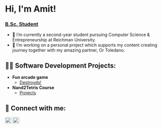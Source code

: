 <h1>Hi, I'm Amit! </h1> <h3> <a href="https://www.linkedin.com/in/amit-kaminsky/">B.Sc. Student</a> </h3>

- 🌱 I’m currently a second-year student pursuing Computer Science & Entrepreneurship at Reichman University.
- 🔭 I’m working on a personal project which supports my content creating journey together with my amazing partner, Or Toledano.  

<h2>👨‍💻 Software Development Projects:</h2>

- <b>Fun arcade game</b>
  - [Destroyds!](https://github.com/AmitKaminsky/Asteroyds-Game)
- <b>Nand2Tetris Course</b>
  - [Projects](https://github.com/AmitKaminsky/nand2tetris)

<h2> 🤳 Connect with me:</h2>

[<img align="left" alt="JoshMadakor | LinkedIn" width="22px" src="https://cdn.jsdelivr.net/npm/simple-icons@v3/icons/linkedin.svg" />][linkedin]
[<img align="left" alt="JoshMadakor | Instagram" width="22px" src="https://cdn.jsdelivr.net/npm/simple-icons@v3/icons/instagram.svg" />][instagram]

[instagram]: https://www.instagram.com/kaminskyamit/
[linkedin]: https://linkedin.com/in/amit-kaminsky

<!--
